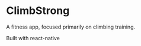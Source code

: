 ClimbStrong
===========
A fitness app, focused primarily on climbing training.

Built with react-native
